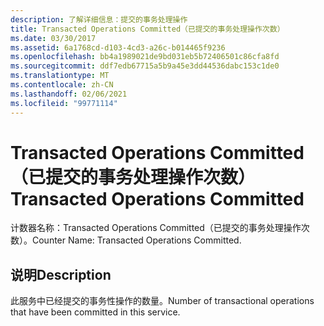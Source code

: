 ```yaml
---
description: 了解详细信息：提交的事务处理操作
title: Transacted Operations Committed（已提交的事务处理操作次数）
ms.date: 03/30/2017
ms.assetid: 6a1768cd-d103-4cd3-a26c-b014465f9236
ms.openlocfilehash: bb4a1989021de9bd031eb5b72406501c86cfa8fd
ms.sourcegitcommit: ddf7edb67715a5b9a45e3dd44536dabc153c1de0
ms.translationtype: MT
ms.contentlocale: zh-CN
ms.lasthandoff: 02/06/2021
ms.locfileid: "99771114"
---
```

# <a name="transacted-operations-committed"></a><span data-ttu-id="f0c80-103">Transacted Operations Committed（已提交的事务处理操作次数）</span><span class="sxs-lookup"><span data-stu-id="f0c80-103">Transacted Operations Committed</span></span>

<span data-ttu-id="f0c80-104">计数器名称：Transacted Operations Committed（已提交的事务处理操作次数）。</span><span class="sxs-lookup"><span data-stu-id="f0c80-104">Counter Name: Transacted Operations Committed.</span></span>  
  
## <a name="description"></a><span data-ttu-id="f0c80-105">说明</span><span class="sxs-lookup"><span data-stu-id="f0c80-105">Description</span></span>  

 <span data-ttu-id="f0c80-106">此服务中已经提交的事务性操作的数量。</span><span class="sxs-lookup"><span data-stu-id="f0c80-106">Number of transactional operations that have been committed in this service.</span></span>
